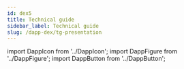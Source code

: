 ```yaml
---
id: dex5
title: Technical guide
sidebar_label: Technical guide
slug: /dapp-dex/tg-presentation
---
```


import DappIcon from '../DappIcon';
import DappFigure from '../DappFigure';
import DappButton from '../DappButton';
